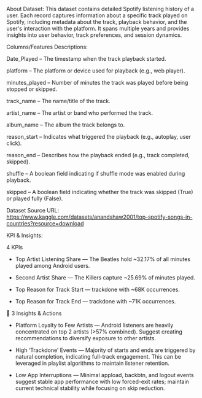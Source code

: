 About Dataset:
This dataset contains detailed Spotify listening history of a user. Each record captures information about a specific track played on Spotify, including metadata about the track, playback behavior, and the user's interaction with the platform. It spans multiple years and provides insights into user behavior, track preferences, and session dynamics.

Columns/Features Descriptions:


Date_Played – The timestamp when the track playback started.

platform – The platform or device used for playback (e.g., web player).

minutes_played – Number of minutes the track was played before being stopped or skipped.

track_name – The name/title of the track.

artist_name – The artist or band who performed the track.

album_name – The album the track belongs to.

reason_start – Indicates what triggered the playback (e.g., autoplay, user click).

reason_end – Describes how the playback ended (e.g., track completed, skipped).

shuffle – A boolean field indicating if shuffle mode was enabled during playback.

skipped – A boolean field indicating whether the track was skipped (True) or played fully (False).

Dataset Source URL: https://www.kaggle.com/datasets/anandshaw2001/top-spotify-songs-in-countries?resource=download

KPI & Insights:

 4 KPIs

 - Top Artist Listening Share — The Beatles hold ~32.17% of all minutes played among Android users.

 - Second Artist Share — The Killers capture ~25.69% of minutes played.

 - Top Reason for Track Start — trackdone with ~68K occurrences.

 - Top Reason for Track End — trackdone with ~71K occurrences.

📌 3 Insights & Actions
 - Platform Loyalty to Few Artists — Android listeners are heavily concentrated on top 2 artists (>57% combined). Suggest creating recommendations to diversify exposure to other artists.

 - High ‘Trackdone’ Events — Majority of starts and ends are triggered by natural completion, indicating full-track engagement. This can be leveraged in playlist algorithms to maintain listener retention.

 - Low App Interruptions — Minimal appload, backbtn, and logout events suggest stable app performance with low forced-exit rates; maintain current technical stability while focusing on skip reduction.
